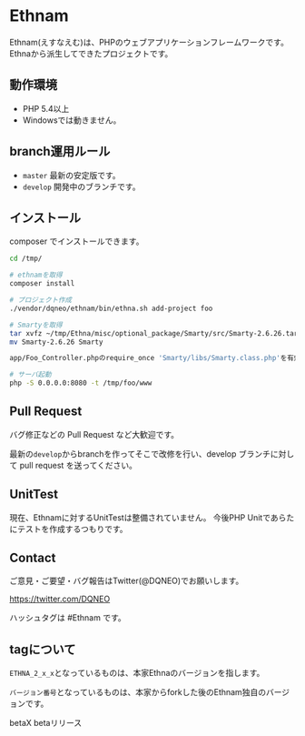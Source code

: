 # Ethnam

Ethnam(えすなえむ)は、PHPのウェブアプリケーションフレームワークです。
Ethnaから派生してできたプロジェクトです。

## 動作環境

* PHP 5.4以上
* Windowsでは動きません。

## branch運用ルール

* `master` 最新の安定版です。
* `develop` 開発中のブランチです。

## インストール

composer でインストールできます。

```sh
cd /tmp/

# ethnamを取得
composer install

# プロジェクト作成
./vendor/dqneo/ethnam/bin/ethna.sh add-project foo

# Smartyを取得
tar xvfz ~/tmp/Ethna/misc/optional_package/Smarty/src/Smarty-2.6.26.tar.gz
mv Smarty-2.6.26 Smarty

app/Foo_Controller.phpのrequire_once 'Smarty/libs/Smarty.class.php'を有効にする

# サーバ起動
php -S 0.0.0.0:8080 -t /tmp/foo/www
```

## Pull Request

バグ修正などの Pull Request など大歓迎です。

最新の`develop`からbranchを作ってそこで改修を行い、develop ブランチに対して pull request を送ってください。

## UnitTest

現在、Ethnamに対するUnitTestは整備されていません。
今後PHP Unitであらたにテストを作成するつもりです。

## Contact

ご意見・ご要望・バグ報告はTwitter(@DQNEO)でお願いします。

https://twitter.com/DQNEO

ハッシュタグは #Ethnam です。


## tagについて

`ETHNA_2_x_x`となっているものは、本家Ethnaのバージョンを指します。

`バージョン番号`となっているものは、本家からforkした後のEthnam独自のバージョンです。


betaX
  betaリリース
